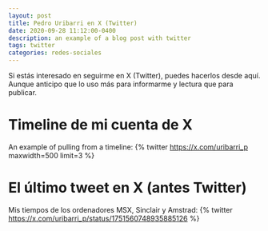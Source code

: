 ```yaml
---
layout: post
title: Pedro Uribarri en X (Twitter)
date: 2020-09-28 11:12:00-0400
description: an example of a blog post with twitter
tags: twitter
categories: redes-sociales
---
```


Si estás interesado en seguirme en X (Twitter), puedes hacerlos desde aquí. Aunque anticipo que lo uso más para informarme y lectura que para publicar.


# Timeline de mi cuenta de X

An example of pulling from a timeline:
{% twitter https://x.com/uribarri_p maxwidth=500 limit=3 %}

# El último tweet en X (antes Twitter)

Mis tiempos de los ordenadores MSX, Sinclair y Amstrad:
{% twitter https://x.com/uribarri_p/status/1751560748935885126 %}

